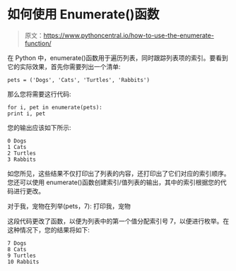 # 如何使用 Enumerate()函数

> 原文：<https://www.pythoncentral.io/how-to-use-the-enumerate-function/>

在 Python 中，enumerate()函数用于遍历列表，同时跟踪列表项的索引。要看到它的实际效果，首先你需要列出一个清单:

```
pets = ('Dogs', 'Cats', 'Turtles', 'Rabbits')
```

那么您将需要这行代码:

```
for i, pet in enumerate(pets):
print i, pet
```

您的输出应该如下所示:

```
0 Dogs
1 Cats
2 Turtles
3 Rabbits
```

如您所见，这些结果不仅打印出了列表的内容，还打印出了它们对应的索引顺序。您还可以使用 enumerate()函数创建索引/值列表的输出，其中的索引根据您的代码进行更改。

对于我，宠物在列举(pets，7):
打印我，宠物

这段代码更改了函数，以便为列表中的第一个值分配索引号 7，以便进行枚举。在这种情况下，您的结果将如下:

```
7 Dogs
8 Cats
9 Turtles
10 Rabbits
```